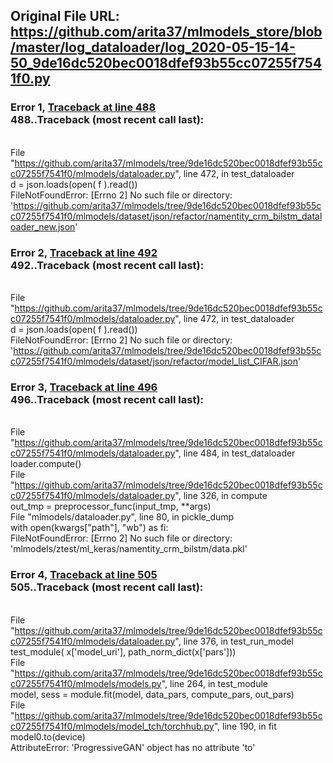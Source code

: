 ## Original File URL: https://github.com/arita37/mlmodels_store/blob/master/log_dataloader/log_2020-05-15-14-50_9de16dc520bec0018dfef93b55cc07255f7541f0.py


### Error 1, [Traceback at line 488](https://github.com/arita37/mlmodels_store/blob/master/log_dataloader/log_2020-05-15-14-50_9de16dc520bec0018dfef93b55cc07255f7541f0.py#L488)<br />488..Traceback (most recent call last):
<br />  File "https://github.com/arita37/mlmodels/tree/9de16dc520bec0018dfef93b55cc07255f7541f0/mlmodels/dataloader.py", line 472, in test_dataloader
<br />    d = json.loads(open( f ).read())
<br />FileNotFoundError: [Errno 2] No such file or directory: 'https://github.com/arita37/mlmodels/tree/9de16dc520bec0018dfef93b55cc07255f7541f0/mlmodels/dataset/json/refactor/namentity_crm_bilstm_dataloader_new.json'



### Error 2, [Traceback at line 492](https://github.com/arita37/mlmodels_store/blob/master/log_dataloader/log_2020-05-15-14-50_9de16dc520bec0018dfef93b55cc07255f7541f0.py#L492)<br />492..Traceback (most recent call last):
<br />  File "https://github.com/arita37/mlmodels/tree/9de16dc520bec0018dfef93b55cc07255f7541f0/mlmodels/dataloader.py", line 472, in test_dataloader
<br />    d = json.loads(open( f ).read())
<br />FileNotFoundError: [Errno 2] No such file or directory: 'https://github.com/arita37/mlmodels/tree/9de16dc520bec0018dfef93b55cc07255f7541f0/mlmodels/dataset/json/refactor/model_list_CIFAR.json'



### Error 3, [Traceback at line 496](https://github.com/arita37/mlmodels_store/blob/master/log_dataloader/log_2020-05-15-14-50_9de16dc520bec0018dfef93b55cc07255f7541f0.py#L496)<br />496..Traceback (most recent call last):
<br />  File "https://github.com/arita37/mlmodels/tree/9de16dc520bec0018dfef93b55cc07255f7541f0/mlmodels/dataloader.py", line 484, in test_dataloader
<br />    loader.compute()
<br />  File "https://github.com/arita37/mlmodels/tree/9de16dc520bec0018dfef93b55cc07255f7541f0/mlmodels/dataloader.py", line 326, in compute
<br />    out_tmp = preprocessor_func(input_tmp, **args)
<br />  File "mlmodels/dataloader.py", line 80, in pickle_dump
<br />    with open(kwargs["path"], "wb") as fi:
<br />FileNotFoundError: [Errno 2] No such file or directory: 'mlmodels/ztest/ml_keras/namentity_crm_bilstm/data.pkl'



### Error 4, [Traceback at line 505](https://github.com/arita37/mlmodels_store/blob/master/log_dataloader/log_2020-05-15-14-50_9de16dc520bec0018dfef93b55cc07255f7541f0.py#L505)<br />505..Traceback (most recent call last):
<br />  File "https://github.com/arita37/mlmodels/tree/9de16dc520bec0018dfef93b55cc07255f7541f0/mlmodels/dataloader.py", line 376, in test_run_model
<br />    test_module( x['model_uri'],  path_norm_dict(x['pars']))
<br />  File "https://github.com/arita37/mlmodels/tree/9de16dc520bec0018dfef93b55cc07255f7541f0/mlmodels/models.py", line 264, in test_module
<br />    model, sess = module.fit(model, data_pars, compute_pars, out_pars)
<br />  File "https://github.com/arita37/mlmodels/tree/9de16dc520bec0018dfef93b55cc07255f7541f0/mlmodels/model_tch/torchhub.py", line 190, in fit
<br />    model0.to(device)
<br />AttributeError: 'ProgressiveGAN' object has no attribute 'to'
